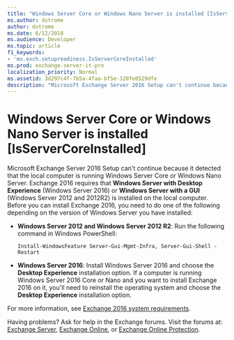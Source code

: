 ```yaml
---
title: "Windows Server Core or Windows Nano Server is installed [IsServerCoreInstalled]"
ms.author: dstrome
author: dstrome
ms.date: 6/12/2018
ms.audience: Developer
ms.topic: article
f1_keywords:
- 'ms.exch.setupreadiness.IsServerCoreInstalled'
ms.prod: exchange-server-it-pro
localization_priority: Normal
ms.assetid: 3d297c4f-7b5a-4faa-bf5e-320fe0529dfe
description: "Microsoft Exchange Server 2016 Setup can't continue because it detected that the local computer is running Windows Server Core or Windows Nano Server. Exchange 2016 requires that Windows Server with Desktop Experience (Windows Server 2016) or Windows Server with a GUI (Windows Server 2012 and 2012R2) is installed on the local computer. Before you can install Exchange 2016, you need to do one of the following depending on the version of Windows Server you have installed:"
---
```


# Windows Server Core or Windows Nano Server is installed [IsServerCoreInstalled]

Microsoft Exchange Server 2016 Setup can't continue because it detected that the local computer is running Windows Server Core or Windows Nano Server. Exchange 2016 requires that **Windows Server with Desktop Experience** (Windows Server 2016) or **Windows Server with a GUI** (Windows Server 2012 and 2012R2) is installed on the local computer. Before you can install Exchange 2016, you need to do one of the following depending on the version of Windows Server you have installed: 
  
- **Windows Server 2012 and Windows Server 2012 R2**: Run the following command in Windows PowerShell:
    
  ```
  Install-WindowsFeature Server-Gui-Mgmt-Infra, Server-Gui-Shell -Restart
  ```

- **Windows Server 2016**: Install Windows Server 2016 and choose the **Desktop Experience** installation option. If a computer is running Windows Server 2016 Core or Nano and you want to install Exchange 2016 on it, you'll need to reinstall the operating system and choose the **Desktop Experience** installation option.
    
For more information, see [Exchange 2016 system requirements](../../plan-and-deploy/system-requirements.md).
  
Having problems? Ask for help in the Exchange forums. Visit the forums at: [Exchange Server](https://go.microsoft.com/fwlink/p/?linkId=60612), [Exchange Online](https://go.microsoft.com/fwlink/p/?linkId=267542), or [Exchange Online Protection](https://go.microsoft.com/fwlink/p/?linkId=285351).
  

  

